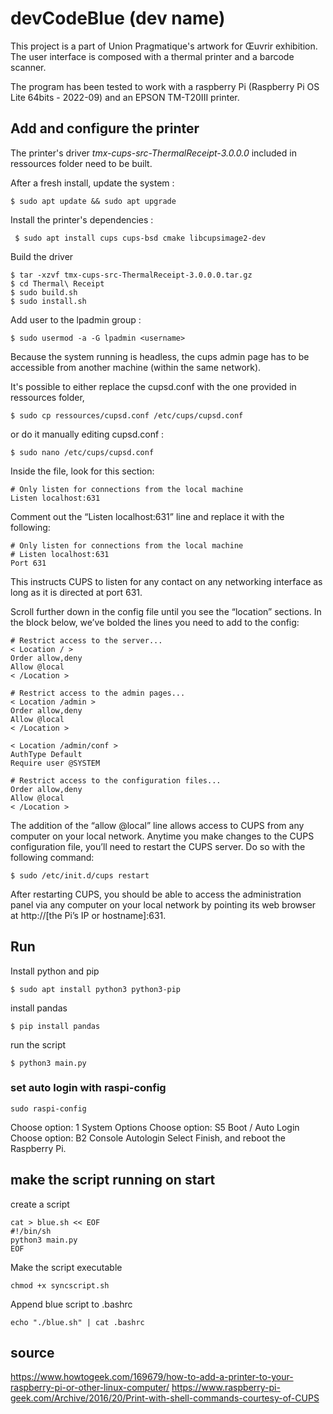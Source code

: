 # devCodeBlue (dev name)
This project is a part of Union Pragmatique's artwork for Œuvrir exhibition. The user interface is composed with a thermal printer and a barcode scanner.

The program has been tested to work with a raspberry Pi (Raspberry Pi OS Lite 64bits - 2022-09) and an EPSON TM-T20III printer.


## Add and configure the printer
The printer's driver *tmx-cups-src-ThermalReceipt-3.0.0.0* included in ressources folder need to be built.

After a fresh install, update the system :
```
$ sudo apt update && sudo apt upgrade
```

Install the printer's dependencies :
```
 $ sudo apt install cups cups-bsd cmake libcupsimage2-dev
```

Build the driver
```
$ tar -xzvf tmx-cups-src-ThermalReceipt-3.0.0.0.tar.gz
$ cd Thermal\ Receipt
$ sudo build.sh
$ sudo install.sh
```

Add user to the lpadmin group :
```
$ sudo usermod -a -G lpadmin <username>
```

Because the system running is headless, the cups admin page has to be accessible from another machine (within the same network).

It's possible to either replace the cupsd.conf with the one provided in ressources folder, 
```
$ sudo cp ressources/cupsd.conf /etc/cups/cupsd.conf
```
or do it manually editing cupsd.conf :
```
$ sudo nano /etc/cups/cupsd.conf
```
Inside the file, look for this section:
```
# Only listen for connections from the local machine
Listen localhost:631
```
Comment out the “Listen localhost:631” line and replace it with the following:
```
# Only listen for connections from the local machine
# Listen localhost:631
Port 631
```
This instructs CUPS to listen for any contact on any networking interface as long as it is directed at port 631.

Scroll further down in the config file until you see the “location” sections. In the block below, we’ve bolded the lines you need to add to the config:
```
# Restrict access to the server...
< Location / >
Order allow,deny
Allow @local
< /Location >

# Restrict access to the admin pages...
< Location /admin >
Order allow,deny
Allow @local
< /Location >

< Location /admin/conf >
AuthType Default
Require user @SYSTEM

# Restrict access to the configuration files...
Order allow,deny
Allow @local
< /Location >
```

The addition of the “allow @local” line allows access to CUPS from any computer on your local network. Anytime you make changes to the CUPS configuration file, you’ll need to restart the CUPS server. Do so with the following command:


```
$ sudo /etc/init.d/cups restart
```

After restarting CUPS, you should be able to access the administration panel via any computer on your local network by pointing its web browser at http://[the Pi’s IP or hostname]:631.


## Run
Install python and pip
```
$ sudo apt install python3 python3-pip
```

install pandas
```
$ pip install pandas
```

run the script
```
$ python3 main.py
```

### set auto login with raspi-config

```
sudo raspi-config 
```
Choose option: 1 System Options
Choose option: S5 Boot / Auto Login Choose option: B2 Console Autologin
Select Finish, and reboot the Raspberry Pi.


## make the script running on start
create a script
```
cat > blue.sh << EOF
#!/bin/sh
python3 main.py
EOF
```

Make the script executable
```
chmod +x syncscript.sh
```

Append blue script to .bashrc
```
echo "./blue.sh" | cat .bashrc
```

## source 
https://www.howtogeek.com/169679/how-to-add-a-printer-to-your-raspberry-pi-or-other-linux-computer/
https://www.raspberry-pi-geek.com/Archive/2016/20/Print-with-shell-commands-courtesy-of-CUPS

